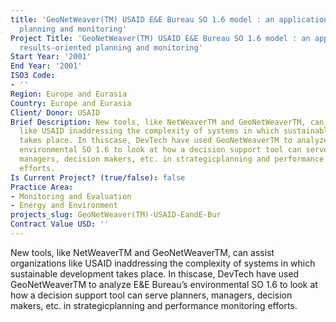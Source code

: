 ```yaml
---
title: 'GeoNetWeaver(TM) USAID E&E Bureau SO 1.6 model : an application in results-oriented
  planning and monitoring'
Project Title: 'GeoNetWeaver(TM) USAID E&E Bureau SO 1.6 model : an application in
  results-oriented planning and monitoring'
Start Year: '2001'
End Year: '2001'
ISO3 Code:
- ''
Region: Europe and Eurasia
Country: Europe and Eurasia
Client/ Donor: USAID
Brief Description: New tools, like NetWeaverTM and GeoNetWeaverTM, can assist organizations
  like USAID inaddressing the complexity of systems in which sustainable development
  takes place. In thiscase, DevTech have used GeoNetWeaverTM to analyze E&E Bureau’s
  environmental SO 1.6 to look at how a decision support tool can serve planners,
  managers, decision makers, etc. in strategicplanning and performance monitoring
  efforts.
Is Current Project? (true/false): false
Practice Area:
- Monitoring and Evaluation
- Energy and Environment
projects_slug: GeoNetWeaver(TM)-USAID-EandE-Bur
Contract Value USD: ''
---
```


New tools, like NetWeaverTM and GeoNetWeaverTM, can assist organizations like USAID inaddressing the complexity of systems in which sustainable development takes place. In thiscase, DevTech have used GeoNetWeaverTM to analyze E&E Bureau’s environmental SO 1.6 to look at how a decision support tool can serve planners, managers, decision makers, etc. in strategicplanning and performance monitoring efforts.
